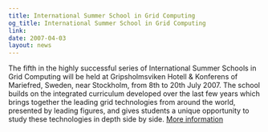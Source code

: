 ```yaml
---
title: International Summer School in Grid Computing
og_title: International Summer School in Grid Computing
link: 
date: 2007-04-03
layout: news
---
```


The fifth in the highly successful series of International Summer Schools in Grid Computing will be held at Gripsholmsviken Hotell & Konferens of Mariefred, Sweden, near Stockholm, from 8th to 20th July 2007. The school builds on the integrated curriculum developed over the last few years which brings together the leading grid technologies from around the world, presented by leading figures, and gives students a unique opportunity to study these technologies in depth side by side. <a href="http://www.iceage-eu.org/issgc07/index.cfm">More information</a>  
